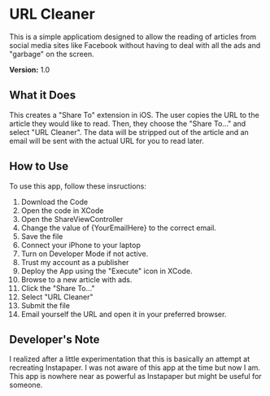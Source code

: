 # URL Cleaner

This is a simple applicatiom designed to allow the reading of articles from social media sites like Facebook without having to deal with all the ads and "garbage" on the screen.

**Version:** 1.0

## What it Does

This creates a "Share To" extension in iOS. The user copies the URL to the article they would like to read. Then, they choose the "Share To..." and select "URL Cleaner". The data will be stripped out of the article and an email will be sent with the actual URL for you to read later.

## How to Use

To use this app, follow these insructions:

1. Download the Code
2. Open the code in XCode
3. Open the ShareViewController
4. Change the value of {YourEmailHere} to the correct email.
5. Save the file
6. Connect your iPhone to your laptop
7. Turn on Developer Mode if not active.
8. Trust my account as a publisher
9. Deploy the App using the "Execute" icon in XCode.
10. Browse to a new article with ads.
11. Click the "Share To..."
12. Select "URL Cleaner"
13. Submit the file
14. Email yourself the URL and open it in your preferred browser.

## Developer's Note

I realized after a little experimentation that this is basically an attempt at recreating Instapaper. I was not aware of this app at the time but now I am. This app is nowhere near as powerful as Instapaper but might be useful for someone.
